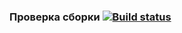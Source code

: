 ### Проверка сборки [![Build status](https://ci.appveyor.com/api/projects/status/matcac31f83gp0vk?svg=true)](https://ci.appveyor.com/project/usoltsevjr/mobilebankapi)

